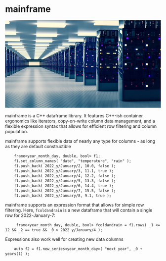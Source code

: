 # mainframe

![mainframe](docs/mainframe-medium.jpg)

mainframe is a C++ dataframe library. It features C++-ish container ergonomics like iterators, copy-on-write column data management, and a flexible expression syntax that allows for efficient row filtering and column population. 

mainframe supports flexible data of nearly any type for columns - as long as they are default constructible

        frame<year_month_day, double, bool> f1;
        f1.set_column_names( "date", "temperature", "rain" );
        f1.push_back( 2022_y/January/2, 10.0, false );
        f1.push_back( 2022_y/January/3, 11.1, true );
        f1.push_back( 2022_y/January/4, 12.2, false );
        f1.push_back( 2022_y/January/5, 13.3, false );
        f1.push_back( 2022_y/January/6, 14.4, true );
        f1.push_back( 2022_y/January/7, 15.5, false );
        f1.push_back( 2022_y/January/8, 9.1, true );

mainframe supports an expression format that allows for simple row filtering. Here, `fcoldandrain` is a new dataframe that will contain a single row for 2022-January-7:

         frame<year_month_day, double, bool> fcoldandrain = f1.rows( _1 <= 12 && _2 == true && _0 > 2022_y/January/4 );

Expressions also work well for creating new data columns

        auto f2 = f1.new_series<year_month_day>( "next year", _0 + years(1) );

